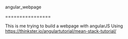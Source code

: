 angular_webpage

================

This is me trying to build a webpage with angularJS
Using https://thinkster.io/angulartutorial/mean-stack-tutorial/
